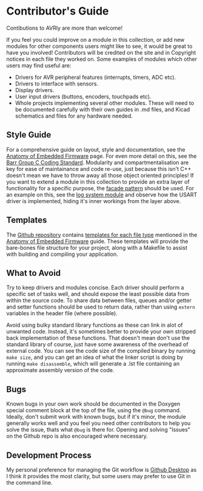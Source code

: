 # Contributor's Guide

Contibutions to AVRly are more than welcome!

If you feel you could improve on a module in this collection, or add new modules for other components users might like to see, it would be great to have you involved! Contributors will be credited on the site and in Copyright notices in each file they worked on. Some examples of modules which other users may find useful are:

- Drivers for AVR peripheral features (interrupts, timers, ADC etc).
- Drivers to interface with sensors.
- Display drivers.
- User input drivers (buttons, encoders, touchpads etc).
- Whole projects implementing several other modules. These will need to be documented carefully with their own guides in .md files, and Kicad schematics and files for any hardware needed. 

## Style Guide
For a comprehensive guide on layout, style and documentation, see the [Anatomy of Embedded Firmware][Firmware_Anatomy_URL] page. For even more detail on this, see the [Barr Group C Coding Standard][Barr_Coding_Standard_URL]. Modularity and compartmentalisation are key for ease of maintainance and code re-use, just because this isn't C++ doesn't mean we have to throw away all those object oriented principles! If you want to extend a module in this collection to provide an extra layer of functionality for a specific purpose, the [facade pattern][Facade_Wiki_URL] should be used. For an example on this, see the [log system module][Log_System_URL] and observe how the USART driver is implemented, hiding it's inner workings from the layer above. 

## Templates
The [Github repository][Github_Repo_URL] contains [templates for each file type][Templates_URL] mentioned in the [Anatomy of Embedded Firmware][Firmware_Anatomy_URL] guide. These templates will provide the bare-bones file structure for your project, along with a Makefile to assist with building and compiling your application. 

## What to Avoid
Try to keep drivers and modules concise. Each driver should perform a specific set of tasks well, and should expose the least possible data from within the source code. To share data between files, queues and/or getter and setter functions should be used to return data, rather than using `extern` variables in the header file (where possible).

Avoid using bulky standard library functions as these can link in alot of unwanted code. Instead, it's sometimes better to provide your own stripped back implementation of these functions. That doesn't mean don't use the standard library of course, just have some awareness of the overhead of external code. You can see the code size of the compiled binary by running `make size`, and you can get an idea of what the linker script is doing by running `make disassemble`, which will generate a .lst file containing an approximate assembly version of the code.

## Bugs
Known bugs in your own work should be documented in the Doxygen special comment block at the top of the file, using the `@bug` command. Ideally, don't submit work with known bugs, but if it's minor, the module generally works well and you feel you need other contributors to help you solve the issue, thats what `@bug` is there for. Opening and solving "Issues" on the Github repo is also encouraged where necessary. 

## Development Process
My personal preference for managing the Git workflow is [Github Desktop][Github_Desktop_URL] as I think it provides the most clarity, but some users may prefer to use Git in the command line. 




[Firmware_Anatomy_URL]: https://jason-duffy.github.io/AVRly/html/md_content_anatomy_of_embedded_firmware__anatomy.html

[Barr_Coding_Standard_URL]: https://barrgroup.com/sites/default/files/barr_c_coding_standard_2018.pdf

[Facade_Wiki_URL]: https://en.wikipedia.org/wiki/Facade_pattern

[Log_System_URL]: https://jason-duffy.github.io/AVRly/html/group__log__system.html

[Github_Repo_URL]: https://github.com/Jason-Duffy/AVRly

[Templates_URL]: https://github.com/Jason-Duffy/AVRly/tree/main/content/modules/templates

[Github_Desktop_URL]: https://desktop.github.com/
